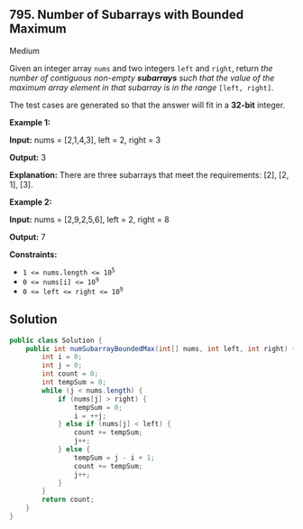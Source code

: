 ## 795\. Number of Subarrays with Bounded Maximum

Medium

Given an integer array `nums` and two integers `left` and `right`, return _the number of contiguous non-empty **subarrays** such that the value of the maximum array element in that subarray is in the range_ `[left, right]`.

The test cases are generated so that the answer will fit in a **32-bit** integer.

**Example 1:**

**Input:** nums = [2,1,4,3], left = 2, right = 3

**Output:** 3

**Explanation:** There are three subarrays that meet the requirements: [2], [2, 1], [3]. 

**Example 2:**

**Input:** nums = [2,9,2,5,6], left = 2, right = 8

**Output:** 7 

**Constraints:**

*   <code>1 <= nums.length <= 10<sup>5</sup></code>
*   <code>0 <= nums[i] <= 10<sup>9</sup></code>
*   <code>0 <= left <= right <= 10<sup>9</sup></code>

## Solution

```java
public class Solution {
    public int numSubarrayBoundedMax(int[] nums, int left, int right) {
        int i = 0;
        int j = 0;
        int count = 0;
        int tempSum = 0;
        while (j < nums.length) {
            if (nums[j] > right) {
                tempSum = 0;
                i = ++j;
            } else if (nums[j] < left) {
                count += tempSum;
                j++;
            } else {
                tempSum = j - i + 1;
                count += tempSum;
                j++;
            }
        }
        return count;
    }
}
```